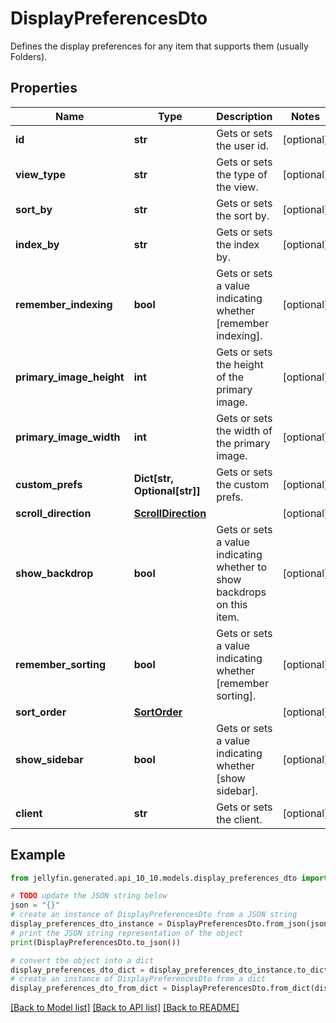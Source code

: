 # DisplayPreferencesDto

Defines the display preferences for any item that supports them (usually Folders).

## Properties

Name | Type | Description | Notes
------------ | ------------- | ------------- | -------------
**id** | **str** | Gets or sets the user id. | [optional] 
**view_type** | **str** | Gets or sets the type of the view. | [optional] 
**sort_by** | **str** | Gets or sets the sort by. | [optional] 
**index_by** | **str** | Gets or sets the index by. | [optional] 
**remember_indexing** | **bool** | Gets or sets a value indicating whether [remember indexing]. | [optional] 
**primary_image_height** | **int** | Gets or sets the height of the primary image. | [optional] 
**primary_image_width** | **int** | Gets or sets the width of the primary image. | [optional] 
**custom_prefs** | **Dict[str, Optional[str]]** | Gets or sets the custom prefs. | [optional] 
**scroll_direction** | [**ScrollDirection**](ScrollDirection.md) |  | [optional] 
**show_backdrop** | **bool** | Gets or sets a value indicating whether to show backdrops on this item. | [optional] 
**remember_sorting** | **bool** | Gets or sets a value indicating whether [remember sorting]. | [optional] 
**sort_order** | [**SortOrder**](SortOrder.md) |  | [optional] 
**show_sidebar** | **bool** | Gets or sets a value indicating whether [show sidebar]. | [optional] 
**client** | **str** | Gets or sets the client. | [optional] 

## Example

```python
from jellyfin.generated.api_10_10.models.display_preferences_dto import DisplayPreferencesDto

# TODO update the JSON string below
json = "{}"
# create an instance of DisplayPreferencesDto from a JSON string
display_preferences_dto_instance = DisplayPreferencesDto.from_json(json)
# print the JSON string representation of the object
print(DisplayPreferencesDto.to_json())

# convert the object into a dict
display_preferences_dto_dict = display_preferences_dto_instance.to_dict()
# create an instance of DisplayPreferencesDto from a dict
display_preferences_dto_from_dict = DisplayPreferencesDto.from_dict(display_preferences_dto_dict)
```
[[Back to Model list]](../README.md#documentation-for-models) [[Back to API list]](../README.md#documentation-for-api-endpoints) [[Back to README]](../README.md)


